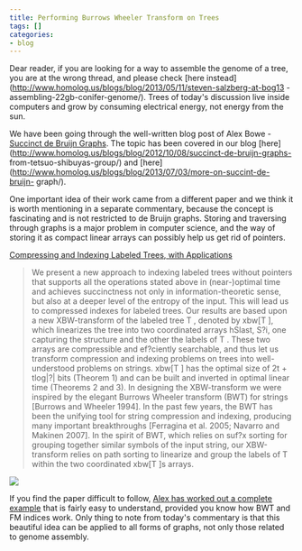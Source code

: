 ```yaml
---
title: Performing Burrows Wheeler Transform on Trees
tags: []
categories:
- blog
---
```

Dear reader, if you are looking for a way to assemble the genome of a tree,
you are at the wrong thread, and please check [here
instead](http://www.homolog.us/blogs/blog/2013/05/11/steven-salzberg-at-bog13
-assembling-22gb-conifer-genome/). Trees of today's discussion live inside
computers and grow by consuming electrical energy, not energy from the sun.
<!--more-->

We have been going through the well-written blog post of Alex Bowe - [Succinct
de Bruijn Graphs](http://alexbowe.com/succinct-debruijn-graphs/). The topic
has been covered in our blog
[here](http://www.homolog.us/blogs/blog/2012/10/08/succinct-de-bruijn-graphs-
from-tetsuo-shibuyas-group/) and
[here](http://www.homolog.us/blogs/blog/2013/07/03/more-on-succint-de-bruijn-
graph/).

One important idea of their work came from a different paper and we think it
is worth mentioning in a separate commentary, because the concept is
fascinating and is not restricted to de Bruijn graphs. Storing and traversing
through graphs is a major problem in computer science, and the way of storing
it as compact linear arrays can possibly help us get rid of pointers.

[Compressing and Indexing Labeled Trees, with
Applications](http://people.unipmn.it/manzini/papers/xbwt.pdf)

> We present a new approach to indexing labeled trees without pointers that
supports all the operations stated above in (near-)optimal time and achieves
succinctness not only in information-theoretic sense, but also at a deeper
level of the entropy of the input. This will lead us to compressed indexes for
labeled trees. Our results are based upon a new XBW-transform of the labeled
tree T , denoted by xbw[T ], which linearizes the tree into two coordinated
arrays hSlast, S?i, one capturing the structure and the other the labels of T
. These two arrays are compressible and ef?ciently searchable, and thus let us
transform compression and indexing problems on trees into well-understood
problems on strings. xbw[T ] has the optimal size of 2t + tlog|?| bits
(Theorem 1) and can be built and inverted in optimal linear time (Theorems 2
and 3). In designing the XBW-transform we were inspired by the elegant Burrows
Wheeler transform (BWT) for strings [Burrows and Wheeler 1994]. In the past
few years, the BWT has been the unifying tool for string compression and
indexing, producing many important breakthroughs [Ferragina et al. 2005;
Navarro and Makinen 2007]. In the spirit of BWT, which relies on suf?x sorting
for grouping together similar symbols of the input string, our XBW-transform
relies on path sorting to linearize and group the labels of T within the two
coordinated xbw[T ]s arrays.

![](https://alexbowe.s3.amazonaws.com/blog/debruijn/outdegree-arrays.png)

If you find the paper difficult to follow, [Alex has worked out a complete
example](http://alexbowe.com/succinct-debruijn-graphs/) that is fairly easy to
understand, provided you know how BWT and FM indices work. Only thing to note
from today's commentary is that this beautiful idea can be applied to all
forms of graphs, not only those related to genome assembly.

